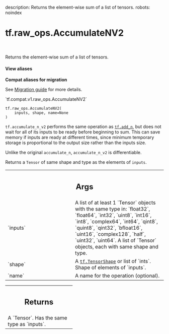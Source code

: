 description: Returns the element-wise sum of a list of tensors.
robots: noindex

# tf.raw_ops.AccumulateNV2

<!-- Insert buttons and diff -->

<table class="tfo-notebook-buttons tfo-api nocontent" align="left">

</table>



Returns the element-wise sum of a list of tensors.

<section class="expandable">
  <h4 class="showalways">View aliases</h4>
  <p>
<b>Compat aliases for migration</b>
<p>See
<a href="https://www.tensorflow.org/guide/migrate">Migration guide</a> for
more details.</p>
<p>`tf.compat.v1.raw_ops.AccumulateNV2`</p>
</p>
</section>

<pre class="devsite-click-to-copy prettyprint lang-py tfo-signature-link">
<code>tf.raw_ops.AccumulateNV2(
    inputs, shape, name=None
)
</code></pre>



<!-- Placeholder for "Used in" -->

`tf.accumulate_n_v2` performs the same operation as <a href="../../tf/math/add_n.md"><code>tf.add_n</code></a>, but does not
wait for all of its inputs to be ready before beginning to sum. This can
save memory if inputs are ready at different times, since minimum temporary
storage is proportional to the output size rather than the inputs size.

Unlike the original `accumulate_n`, `accumulate_n_v2` is differentiable.

Returns a `Tensor` of same shape and type as the elements of `inputs`.

<!-- Tabular view -->
 <table class="responsive fixed orange">
<colgroup><col width="214px"><col></colgroup>
<tr><th colspan="2"><h2 class="add-link">Args</h2></th></tr>

<tr>
<td>
`inputs`
</td>
<td>
A list of at least 1 `Tensor` objects with the same type in: `float32`, `float64`, `int32`, `uint8`, `int16`, `int8`, `complex64`, `int64`, `qint8`, `quint8`, `qint32`, `bfloat16`, `uint16`, `complex128`, `half`, `uint32`, `uint64`.
A list of `Tensor` objects, each with same shape and type.
</td>
</tr><tr>
<td>
`shape`
</td>
<td>
A <a href="../../tf/TensorShape.md"><code>tf.TensorShape</code></a> or list of `ints`.
Shape of elements of `inputs`.
</td>
</tr><tr>
<td>
`name`
</td>
<td>
A name for the operation (optional).
</td>
</tr>
</table>



<!-- Tabular view -->
 <table class="responsive fixed orange">
<colgroup><col width="214px"><col></colgroup>
<tr><th colspan="2"><h2 class="add-link">Returns</h2></th></tr>
<tr class="alt">
<td colspan="2">
A `Tensor`. Has the same type as `inputs`.
</td>
</tr>

</table>

